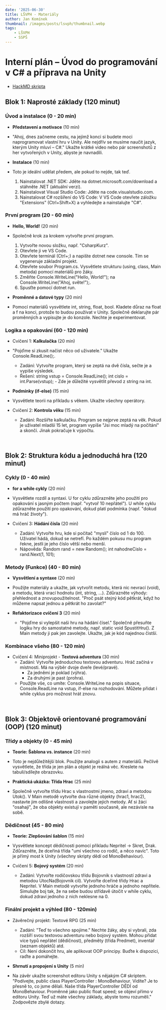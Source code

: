 ```yaml
---
date: '2025-06-30'
title: LŠVPH - Materiály
author: Jan Komínek
thumbnail: /images/posts/lsvph/thumbnail.webp
tags:
    - LŠVPH
    - SSPŠ
---
```


# Interní plán – Úvod do programování v C# a příprava na Unity

- [HackMD skripta](https://hackmd.io/30h9H3w5T0eY5wFULt50Pw)

## Blok 1: Naprosté základy (120 minut)

### Úvod a instalace (0 - 20 min)

- **Představení a motivace** (10 min)

- "Ahoj, dnes začneme cestu, na jejímž konci si budete moci naprogramovat vlastní hru v Unity. Ale nejdřív se musíme naučit jazyk, kterým Unity mluví – C#." Ukažte krátké video nebo pár screenshotů z her vytvořených v Unity, abyste je navnadili.

- **Instalace** (10 min)

- Toto je ideální udělat předem, ale pokud to nejde, tak teď.
    1. Nainstalovat .NET SDK: Jděte na dotnet.microsoft.com/download a stáhněte .NET (aktuální verzi).
    2. Nainstalovat Visual Studio Code: Jděte na code.visualstudio.com.
    3. Nainstalovat C# rozšíření do VS Code: V VS Code otevřete záložku "Extensions" (Ctrl+Shift+X) a vyhledejte a nainstalujte "C#".

### První program (20 - 60 min)

- **Hello, World!** (20 min)

- Společně krok za krokem vytvořte první program.
    1. Vytvořte novou složku, např. "CsharpKurz".
    2. Otevřete ji ve VS Code.
    3. Otevřete terminál (Ctrl+;) a napište dotnet new console. Tím se vygeneruje základní projekt.
    4. Otevřete soubor Program.cs. Vysvětlete strukturu (using, class, Main metoda) pomocí materiálů pro žáky.
    5. Změňte Console.WriteLine("Hello, World!"); na Console.WriteLine("Ahoj, světe!");.
    6. Spusťte pomocí dotnet run.

- **Proměnné a datové typy** (20 min)

- Pomocí materiálů vysvětlete int, string, float, bool. Kladete důraz na float a f na konci, protože to budou používat v Unity. Společně deklarujte pár proměnných a vypisujte je do konzole. Nechte je experimentovat.

### Logika a opakování (60 - 120 min)

- Cvičení 1: **Kalkulačka** (20 min)

- "Pojďme si zkusit načíst něco od uživatele." Ukažte Console.ReadLine();.
    - Zadání: Vytvořte program, který se zeptá na dvě čísla, sečte je a vypíše výsledek.
    - Řešení: string vstup = Console.ReadLine(); int cislo = int.Parse(vstup); - Zde je důležité vysvětlit převod z string na int.

- **Podmínky (if-else)** (15 min)

- Vysvětlete teorii na příkladu s věkem. Ukažte všechny operátory.

- Cvičení 2: **Kontrola věku** (15 min)
    - Zadání: Rozšiřte kalkulačku. Program se nejprve zeptá na věk. Pokud je uživatel mladší 15 let, program vypíše "Jsi moc mladý na počítání" a skončí. Jinak pokračuje k výpočtu.

<br />

## Blok 2: Struktura kódu a jednoduchá hra (120 minut)

### Cykly (0 - 40 min)

- **for a while cykly** (20 min)

- Vysvětlete rozdíl a syntaxi. U for cyklu zdůrazněte jeho použití pro opakování s jasným počtem (např. "vytvoř 10 nepřátel"). U while cyklu zdůrazněte použití pro opakování, dokud platí podmínka (např. "dokud má hráč životy").

- Cvičení 3: **Hádání čísla** (20 min)
    - Zadání: Vytvořte hru, kde si počítač "myslí" číslo od 1 do 100. Uživatel hádá, dokud se netrefí. Po každém pokusu mu program řekne, jestli je jeho číslo větší nebo menší.
    - Nápověda: Random rand = new Random(); int nahodneCislo = rand.Next(1, 101);

### Metody (Funkce) (40 - 80 min)

- **Vysvětlení a syntaxe** (20 min)

- Použijte materiály a ukažte, jak vytvořit metodu, která nic nevrací (void), a metodu, která vrací hodnotu (int, string, ...). Zdůrazněte výhody: přehlednost a znovupoužitelnost. "Proč psát stejný kód pětkrát, když ho můžeme napsat jednou a pětkrát ho zavolat?"

- **Refaktorizace cvičení 3** (20 min)
    - "Pojďme si vylepšit naši hru na hádání čísel." Společně přesuňte logiku hry do samostatné metody, např. static void SpustitHru(). Z Main metody ji pak jen zavolejte. Ukažte, jak je kód najednou čistší.

### Kombinace všeho (80 - 120 min)

- Cvičení 4: Miniprojekt - **Textová adventura** (30 min)
    - Zadání: Vytvořte jednoduchou textovou adventuru. Hráč začíná v místnosti. Má na výběr dvoje dveře (levé/pravé).
        - Za jedněmi je poklad (výhra).
        - Za druhými je past (prohra).
    - Použijte vše, co umíte: Console.WriteLine na popis situace, Console.ReadLine na vstup, if-else na rozhodování. Můžete přidat i while cyklus pro možnost hrát znovu.

<br />

## Blok 3: Objektově orientované programování (OOP) (120 minut)

### Třídy a objekty (0 - 45 min)

- **Teorie: Šablona vs. instance** (20 min)

- Toto je nejdůležitější blok. Použijte analogii s autem z materiálů. Pečlivě vysvětlete, že třída je jen plán a objekt je reálná věc. Kreslete na tabuli/sdílejte obrazovku.

- **Praktická ukázka: Třída Hrac** (25 min)

- Společně vytvořte třídu Hrac s vlastnostmi jmeno, zdravi a metodou Utok(). V Main metodě vytvořte dva různé objekty (hrac1, hrac2), nastavte jim odlišné vlastnosti a zavolejte jejich metody. Ať si žáci "osahají", že oba objekty existují v paměti současně, ale nezávisle na sobě.

### Dědičnost (45 - 80 min)

- **Teorie: Zlepšování šablon** (15 min)

- Vysvětlete koncept dědičnosti pomocí příkladu Nepritel -> Skret, Drak. Zdůrazněte, že dceřiná třída "umí všechno co rodič, a něco navíc". Toto je přímý most k Unity (všechny skripty dědí od MonoBehaviour).

- Cvičení 5: **Bojový systém** (20 min)
    - Zadání: Vytvořte rodičovskou třídu Bojovnik s vlastností zdravi a metodou UtocNa(Bojovnik cil). Vytvořte dceřiné třídy Hrac a Nepritel. V Main metodě vytvořte jednoho hráče a jednoho nepřítele. Simulujte boj tak, že na sebe budou střídavě útočit v while cyklu, dokud zdraví jednoho z nich neklesne na 0.

### Finální projekt a výhled (80 - 120min)

- Závěrečný projekt: Textové RPG (25 min)
    - Zadání: "Teď to všechno spojíme." Nechte žáky, aby si vybrali, zda rozšíří svou textovou adventuru nebo bojový systém. Mohou přidat více typů nepřátel (dědičnost), předměty (třída Predmet), inventář (seznam objektů) atd.
    - Cíl: Není dokončit hru, ale aplikovat OOP principy. Buďte k dispozici, raďte a pomáhejte.

- **Shrnutí a propojení s Unity** (5 min)

- Na závěr ukažte screenshot editoru Unity s nějakým C# skriptem. "Podívejte, public class PlayerController : MonoBehaviour. Vidíte? Je to přesně to, co jsme dělali. Naše třída PlayerController DĚDÍ od MonoBehaviour. Proměnné jako public float speed; se objeví přímo v editoru Unity. Teď už máte všechny základy, abyste tomu rozuměli." Zodpovězte zbylé dotazy.

